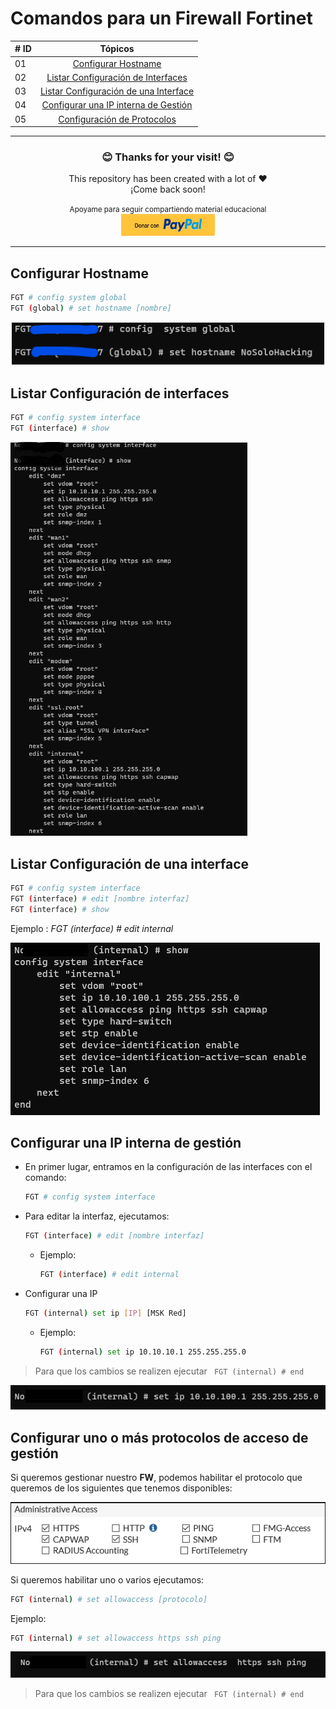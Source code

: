 # **Comandos para un Firewall Fortinet**

<div align="center">

|# ID | Tópicos                                                   |
|------|:---------------------------------------------------------:|
| 01  |  [Configurar Hostname](#configurar-hostname)|
| 02  |  [Listar Configuración de Interfaces](#listar-configuración-de-interfaces)|
| 03  |  [Listar Configuración de una Interface](#listar-configuración-de-una-interface)|
| 04  |  [Configurar una IP interna de Gestión](#configurar-una-ip-interna-de-gestión)|
| 05  |  [Configuración de Protocolos](#configurar-uno-o-más-protocolos-de-acceso-de-gestión)|

</div>
<hr>
<div align ="center">
    <h3> 😊 Thanks for your visit! 😊</h3>
    <p>
    This repository has been created with a lot of ❤️ </br>
    ¡Come back soon!
    </p>
    <small>Apoyame para seguir compartiendo material educacional</small> <br /> 
    <a href="https://www.paypal.com/donate/?hosted_button_id=FXLEYP4FXC5B2" target="_blank">
    <img src="../IMG_otros/paypal.png" alt="Donar con Paypal" height="35px" width="150px" >
    </a>
</div>

<hr>

## Configurar Hostname

```bash
FGT # config system global
FGT (global) # set hostname [nombre]
```

<img src="IMG_ComandosFGT/hostname.png">

## Listar Configuración de interfaces 

```bash
FGT # config system interface
FGT (interface) # show
```
<img src="IMG_ComandosFGT/listar_config_interfaces.png">

## Listar Configuración de una interface

```bash
FGT # config system interface
FGT (interface) # edit [nombre interfaz]
FGT (interface) # show
```
Ejemplo : *FGT (interface) # edit internal*

<img src="IMG_ComandosFGT/listar_config_interface.png">

## Configurar una IP interna de gestión

- En primer lugar, entramos en la configuración de las interfaces con el comando:  

    ```bash
    FGT # config system interface
    ``` 

- Para editar la interfaz, ejecutamos:

    ```bash
    FGT (interface) # edit [nombre interfaz]
    ```
    - Ejemplo: 
    
        ```bash
        FGT (interface) # edit internal
        ```

- Configurar una IP

    ```bash
    FGT (internal) set ip [IP] [MSK Red]
    ```
    - Ejemplo: 
        
        ```bash
        FGT (internal) set ip 10.10.10.1 255.255.255.0
        ```

> Para que los cambios se realizen ejecutar ` FGT (internal) # end`

<img src="IMG_ComandosFGT/ip_gestion.png">




## Configurar uno o más protocolos de acceso de gestión

Si queremos gestionar nuestro **FW**, podemos habilitar el protocolo que queremos de los siguientes que tenemos disponibles: 

<img src="IMG_ComandosFGT/protocolos_disponibles.png">

Si queremos habilitar uno o varios ejecutamos: 

```bash
FGT (internal) # set allowaccess [protocolo]
```

Ejemplo:

```bash
FGT (internal) # set allowaccess https ssh ping
```

<img src="IMG_ComandosFGT/config_protocolo.png">

> Para que los cambios se realizen ejecutar ` FGT (internal) # end`

